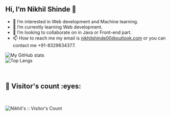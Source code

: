 ## Hi, I’m Nikhil Shinde 👋
- 👀 I’m interested in Web development and Machine learning.
- 🌱 I’m currently learning Web development.
- 💞️ I’m looking to collaborate on in Java or Front-end part.
- 📫 How to reach me my email is nikhilshinde00@outlook.com or you can contact me +91-8329634377.

<!---
nikhil00shinde/nikhil00shinde is a ✨ special ✨ repository because its `README.md` (this file) appears on your GitHub profile.
You can click the Preview link to take a look at your changes.
--->


![My GitHub stats](https://github-readme-stats.vercel.app/api?username=nikhil00shinde&show_icons=true&theme=light&line_height=27 )\
![Top Langs](https://github-readme-stats.vercel.app/api/top-langs/?username=nikhil00shinde&theme=light&hide_langs_below=1)

<br/>
<h2>👯 Visitor's count :eyes:</h2>
<br/>

<p><img src="https://profile-counter.glitch.me/{nikhil00shinde}/count.svg" alt="Nikhil's :: Visitor's Count" /></p>
<br/>
<br/>
